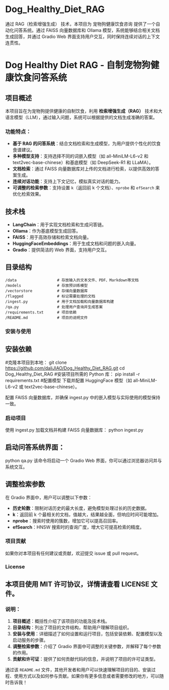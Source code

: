 # Dog_Healthy_Diet_RAG
通过 RAG（检索增强生成） 技术，本项目为 宠物狗健康饮食咨询 提供了一个自动化问答系统。通过 FAISS 向量数据库和 Ollama 模型，系统能够结合相关文档生成回答，并通过 Gradio Web 界面支持用户交互，同时保持连续对话的上下文连贯性。
# Dog Healthy Diet RAG - 自制宠物狗健康饮食问答系统

## 项目概述
本项目旨在为宠物狗提供健康的自制饮食，利用 **检索增强生成（RAG）** 技术和大语言模型（LLM），通过输入问题，系统可以根据提供的文档生成准确的答案。

### 功能特点：
- **基于 RAG 的问答系统**：结合文档检索和生成模型，为用户提供个性化的饮食食谱建议。
- **多种模型支持**：支持选择不同的词嵌入模型（如 all-MiniLM-L6-v2 和 text2vec-base-chinese）和基底模型（如 DeepSeek-R1 和 LLaMA）。
- **文档检索**：通过 FAISS 向量数据库对上传的文档进行检索，以提供高效的答案生成。
- **连续对话功能**：支持上下文记忆，模拟真实对话的能力。
- **可调整的检索参数**：支持设置 `k`（返回前 k 个文档）、`nprobe` 和 `efSearch` 来优化检索效果。

## 技术栈
- **LangChain**：用于实现文档检索和生成问答链。
- **Ollama**：作为基底模型生成回答。
- **FAISS**：用于高效存储和检索文档向量。
- **HuggingFaceEmbeddings**：用于生成文档和问题的嵌入向量。
- **Gradio**：提供简洁的 Web 界面，支持用户交互。

## 目录结构

```plaintext
/data                  # 存放输入的文本文件、PDF、Markdown等文档
/models                # 存放预训练模型
/vectorstore           # 存储向量数据库
/flagged               # 标记需要处理的文档
/ingest.py             # 用于文档加载和向量数据库构建
/qa.py                 # 处理用户查询并生成答案
/requirements.txt      # 项目依赖
/README.md             # 项目的说明文件
```


### 安装与使用
## 安装依赖
#克隆本项目到本地：
git clone https://github.com/daliJIAO/Dog_Healthy_Diet_RAG.git
cd Dog_Healthy_Diet_RAG
#安装项目所需的 Python 库：
pip install -r requirements.txt
#配置模型
下载并配置 HuggingFace 模型（如 all-MiniLM-L6-v2 或 text2vec-base-chinese）。

配置 FAISS 向量数据库，并确保 ingest.py 中的嵌入模型与实际使用的模型保持一致。

###  启动项目
使用 ingest.py 加载文档并构建 FAISS 向量数据库：
python ingest.py
## 启动问答系统界面：
python qa.py
该命令将启动一个 Gradio Web 界面，你可以通过浏览器访问并与系统交互。

## 调整检索参数
在 Gradio 界面中，用户可以调整以下参数：
- **历史轮数**：限制对话历史的最大长度，避免模型处理过长的历史数据。
- **k**：返回前 k 个最相关的文档，值越大，结果越全面，但响应时间可能增加。
- **nprobe**：搜索时使用的簇数，增加它可以提高召回率。
- **efSearch**：HNSW 搜索时的查询广度，增大它可提高检索的精度。

### 项目贡献
如果你对本项目有任何建议或贡献，欢迎提交 issue 或 pull request。

### License
本项目使用 MIT 许可协议，详情请查看 LICENSE 文件。
---

### 说明：
1. **项目概述**：概括性介绍了该项目的功能及技术栈。
2. **目录结构**：列出了项目的文件结构，帮助用户理解项目组织。
3. **安装与使用**：详细描述了如何设置和运行项目，包括安装依赖、配置模型以及启动服务的步骤。
4. **调整检索参数**：介绍了 Gradio 界面中可调整的关键参数，并解释了每个参数的作用。
5. **贡献和许可证**：提供了如何贡献代码的信息，并说明了项目的许可证类型。

通过该 `README.md` 文件，其他开发者和用户可以快速理解项目的目的、安装过程、使用方式以及如何参与贡献。如果你有更多信息或者需要修改的地方，可以随时告诉我！
